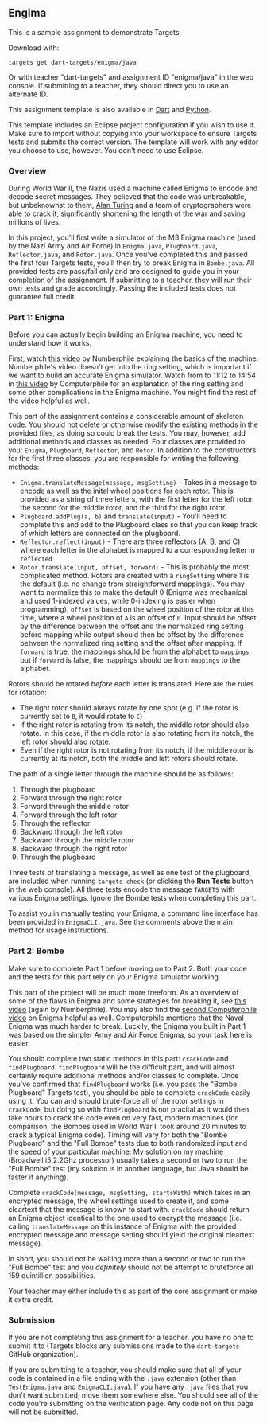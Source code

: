 ## Engima ##

This is a sample assignment to demonstrate Targets

Download with:

    targets get dart-targets/enigma/java
    
Or with teacher "dart-targets" and assignment ID "enigma/java" in the web console.
If submitting to a teacher, they should direct you to use an alternate ID.

This assignment template is also available in [Dart](https://github.com/dart-targets/enigma/tree/master/targets-dart) and [Python](https://github.com/dart-targets/enigma/tree/master/targets-python).

This template includes an Eclipse project configuration if you wish to use it. Make sure to import without copying into your workspace to ensure Targets tests and submits the correct version. The template will work with any editor you choose to use, however. You don't need to use Eclipse.

### Overview ###

During World War II, the Nazis used a machine called Enigma to encode and decode secret messages. They believed that the code was unbreakable, but unbeknownst to them, [Alan Turing](http://en.wikipedia.org/wiki/Alan_Turing) and a team of cryptographers were able to crack it, significantly shortening the length of the war and saving millions of lives.

In this project, you'll first write a simulator of the M3 Enigma machine (used by the Nazi Army and Air Force) in `Enigma.java`, `Plugboard.java`, `Reflector.java`, and `Rotor.java`. Once you've completed this and passed the first four Targets tests, you'll then try to break Enigma in `Bombe.java`. All provided tests are pass/fail only and are designed to guide you in your completion of the assignment. If submitting to a teacher, they will run their own tests and grade accordingly. Passing the included tests does not guarantee full credit.

### Part 1: Enigma ###

Before you can actually begin building an Enigma machine, you need to understand how it works.

First, watch [this video](https://www.youtube.com/watch?v=G2_Q9FoD-oQ) by Numberphile explaining the basics of the machine. Numberphile's video doesn't get into the ring setting, which is important if we want to build an accurate Enigma simulator. Watch from to 11:12 to 14:54 in [this video](https://youtu.be/d2NWPG2gB_A?t=11m12s) by Computerphile for an explanation of the ring setting and some other complications in the Enigma machine. You might find the rest of the video helpful as well.

This part of the assignment contains a considerable amount of skeleton code. You should not delete or otherwise modify the existing methods in the provided files, as doing so could break the tests. You may, however, add additional methods and classes as needed. Four classes are provided to you: `Enigma`, `Plugboard`, `Reflector`, and `Rotor`. In addition to the constructors for the first three classes, you are responsible for writing the following methods:

- `Enigma.translateMessage(message, msgSetting)` - Takes in a message to encode as well as the inital wheel positions for each rotor. This is provided as a string of three letters, with the first letter for the left rotor, the second for the middle rotor, and the third for the right rotor.
- `Plugboard.addPlug(a, b)` and `translate(input)` - You'll need to complete this and add to the Plugboard class so that you can keep track of which letters are connected on the plugboard.
- `Reflector.reflect(input)` - There are three reflectors (A, B, and C) where each letter in the alphabet is mapped to a corresponding letter in `reflected`
- `Rotor.translate(input, offset, forward)` - This is probably the most complicated method. Rotors are created with a `ringSetting` where 1 is the default (i.e. no change from straightforward mappings). You may want to normalize this to make the default 0 (Enigma was mechanical and used 1-indexed values, while 0-indexing is easier when programming). `offset` is based on the wheel position of the rotor at this time, where a wheel position of `A` is an offset of `0`. Input should be offset by the difference between the offset and the normalized ring setting before mapping while output should then be offset by the difference between the normalized ring setting and the offset after mapping. If `forward` is true, the mappings should be from the alphabet to `mappings`, but if `forward` is false, the mappings should be from `mappings` to the alphabet.

Rotors should be rotated *before* each letter is translated. Here are the rules for rotation:

- The right rotor should always rotate by one spot (e.g. if the rotor is currently set to `B`, it would rotate to `C`)
- If the right rotor is rotating from its notch, the middle rotor should also rotate. In this case, if the middle rotor is also rotating from its notch, the left rotor should also rotate.
- Even if the right rotor is not rotating from its notch, if the middle rotor is currently at its notch, both the middle and left rotors should rotate.

The path of a single letter through the machine should be as follows:

1. Through the plugboard
2. Forward through the right rotor
3. Forward through the middle rotor
4. Forward through the left rotor
5. Through the reflector
6. Backward through the left rotor
7. Backward through the middle rotor
8. Backward through the right rotor
9. Through the plugboard

Three tests of translating a message, as well as one test of the plugboard, are included when running `targets check` (or clicking the **Run Tests** button in the web console). All three tests encode the message `TARGETS` with various Enigma settings. Ignore the Bombe tests when completing this part.

To assist you in manually testing your Enigma, a command line interface has been provided in `EnigmaCLI.java`. See the comments above the main method for usage instructions.

### Part 2: Bombe ###

Make sure to complete Part 1 before moving on to Part 2. Both your code and the tests for this part rely on your Enigma simulator working.

This part of the project will be much more freeform. As an overview of some of the flaws in Enigma and some strategies for breaking it, see [this video](https://www.youtube.com/watch?v=V4V2bpZlqx8) (again by Numberphile). You may also find the [second Computerphile video](https://www.youtube.com/watch?v=kj_7Jc1mS9k) on Enigma helpful as well. Computerphile mentions that the Naval Enigma was much harder to break. Luckily, the Enigma you built in Part 1 was based on the simpler Army and Air Force Enigma, so your task here is easier.

You should complete two static methods in this part: `crackCode` and `findPlugboard`. `findPlugboard` will be the difficult part, and will almost certainly require additional methods and/or classes to complete. Once you've confirmed that `findPlugboard` works (i.e. you pass the "Bombe Plugboard" Targets test), you should be able to complete `crackCode` easily using it. You can and should brute-force all of the rotor settings in `crackCode`, but doing so with `findPlugboard` is not pracital as it would then take hours to crack the code even on very fast, modern machines (for comparison, the Bombes used in World War II took around 20 minutes to crack a typical Enigma code). Timing will vary for both the "Bombe Plugboard" and the "Full Bombe" tests due to both randomized input and the speed of your particular machine. My solution on my machine (Broadwell i5 2.2Ghz processor) usually takes a second or two to run the "Full Bombe" test (my solution is in another language, but Java should be faster if anything).

Complete `crackCode(message, msgSetting, startsWith)` which takes in an encrypted message, the wheel settings used to create it, and some cleartext that the message is known to start with. `crackCode` should return an Enigma object identical to the one used to encrypt the message (i.e. calling `translateMessage` on this instance of Enigma with the provided encrypted message and message setting should yield the original cleartext message).

In short, you should not be waiting more than a second or two to run the "Full Bombe" test and you *definitely* should not be attempt to bruteforce all 159 quintillion possibilities.

<!-- Not ready yet
If you're stuck on how to approach `findPlugboard`, you may find it helpful to work out some strategies by hand and then apply them to your code. I've developed a [puzzle generator](https://jackthakar.com/enigma/puzzle) based on my solutions to Part 1 that you may find useful (it also provides some strategies for solving by hand). -->

Your teacher may either include this as part of the core assignment or make it extra credit.

### Submission ###

If you are not completing this assignment for a teacher, you have no one to submit it to (Targets blocks any submissions made to the `dart-targets` GitHub organization).

If you are submitting to a teacher, you should make sure that all of your code is contained in a file ending with the `.java` extension (other than `TestEnigma.java` and `EnigmaCLI.java`). If you have any `.java` files that you don't want submitted, move them somewhere else. You should see all of the code you're submitting on the verification page. Any code not on this page will not be submitted.


